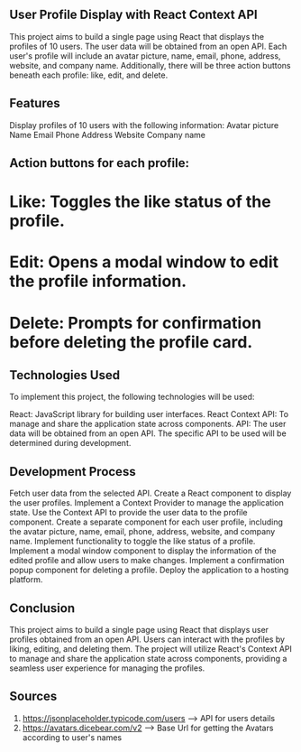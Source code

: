 ## User Profile Display with React Context API
This project aims to build a single page using React that displays the profiles of 10 users. The user data will be obtained from an open API. Each user's profile will include an avatar picture, name, email, phone, address, website, and company name. Additionally, there will be three action buttons beneath each profile: like, edit, and delete.

## Features
Display profiles of 10 users with the following information:
Avatar picture
Name
Email
Phone
Address
Website
Company name

## Action buttons for each profile:
# Like: Toggles the like status of the profile.
# Edit: Opens a modal window to edit the profile information.
# Delete: Prompts for confirmation before deleting the profile card.

## Technologies Used
To implement this project, the following technologies will be used:

React: JavaScript library for building user interfaces.
React Context API: To manage and share the application state across components.
API: The user data will be obtained from an open API. The specific API to be used will be determined during development.

## Development Process
Fetch user data from the selected API.
Create a React component to display the user profiles.
Implement a Context Provider to manage the application state.
Use the Context API to provide the user data to the profile component.
Create a separate component for each user profile, including the avatar picture, name, email, phone, address, website, and company name.
Implement functionality to toggle the like status of a profile.
Implement a modal window component to display the information of the edited profile and allow users to make changes.
Implement a confirmation popup component for deleting a profile.
Deploy the application to a hosting platform.


## Conclusion
This project aims to build a single page using React that displays user profiles obtained from an open API. Users can interact with the profiles by liking, editing, and deleting them. The project will utilize React's Context API to manage and share the application state across components, providing a seamless user experience for managing the profiles.

## Sources

1) https://jsonplaceholder.typicode.com/users --> API for users details
2) https://avatars.dicebear.com/v2 --> Base Url for getting the Avatars according to user's names 





